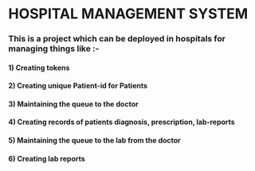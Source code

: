 # HOSPITAL MANAGEMENT SYSTEM

### This is a project which can be deployed in hospitals for managing things like :-
#### 1) Creating tokens
#### 2) Creating unique Patient-id for Patients
#### 3) Maintaining the queue to the doctor
#### 4) Creating records of patients diagnosis, prescription, lab-reports
#### 5) Maintaining the queue to the lab from the doctor
#### 6) Creating lab reports


